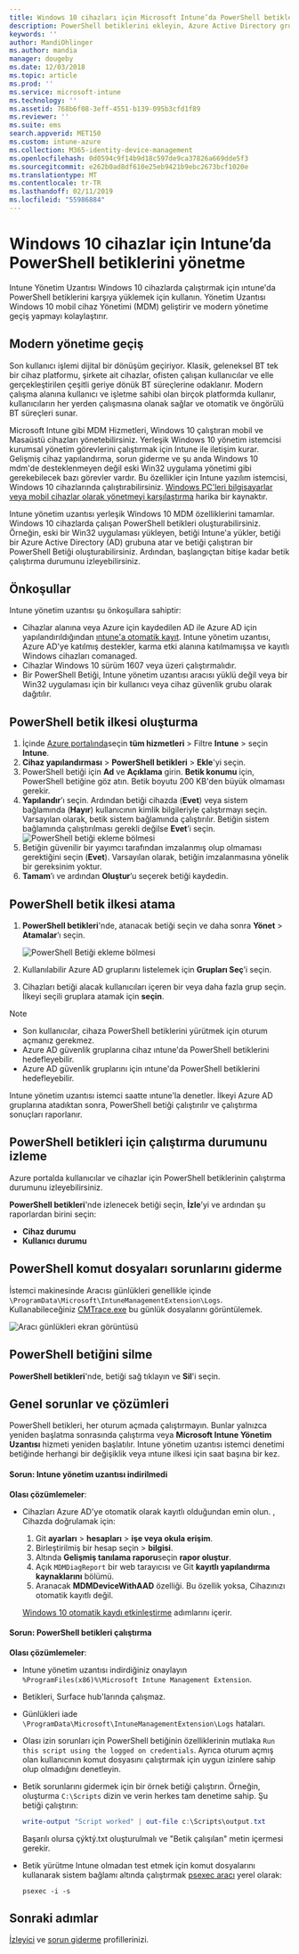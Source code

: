 ```yaml
---
title: Windows 10 cihazları için Microsoft Intune’da PowerShell betiklerini ekleme - Azure | Microsoft Docs
description: PowerShell betiklerini ekleyin, Azure Active Directory gruplarına betik ilkesi atayın, betikleri izlemek için raporları kullanın ve Microsoft Intune'da Windows 10 cihazlarına eklediğiniz betikleri silme adımlarını görün. Ayrıca, bazı yaygın sorunlar ve çözümleri bakın.
keywords: ''
author: MandiOhlinger
ms.author: mandia
manager: dougeby
ms.date: 12/03/2018
ms.topic: article
ms.prod: ''
ms.service: microsoft-intune
ms.technology: ''
ms.assetid: 768b6f08-3eff-4551-b139-095b3cfd1f89
ms.reviewer: ''
ms.suite: ems
search.appverid: MET150
ms.custom: intune-azure
ms.collection: M365-identity-device-management
ms.openlocfilehash: 0d0594c9f14b9d18c597de9ca37826a669dde5f3
ms.sourcegitcommit: e262b0ad8df610e25eb9421b9ebc2673bcf1020e
ms.translationtype: MT
ms.contentlocale: tr-TR
ms.lasthandoff: 02/11/2019
ms.locfileid: "55986884"
---
```

# <a name="manage-powershell-scripts-in-intune-for-windows-10-devices"></a>Windows 10 cihazlar için Intune’da PowerShell betiklerini yönetme

Intune Yönetim Uzantısı Windows 10 cihazlarda çalıştırmak için ıntune'da PowerShell betiklerini karşıya yüklemek için kullanın. Yönetim Uzantısı Windows 10 mobil cihaz Yönetimi (MDM) geliştirir ve modern yönetime geçiş yapmayı kolaylaştırır.

## <a name="moving-to-modern-management"></a>Modern yönetime geçiş

Son kullanıcı işlemi dijital bir dönüşüm geçiriyor. Klasik, geleneksel BT tek bir cihaz platformu, şirkete ait cihazlar, ofisten çalışan kullanıcılar ve elle gerçekleştirilen çeşitli geriye dönük BT süreçlerine odaklanır. Modern çalışma alanına kullanıcı ve işletme sahibi olan birçok platformda kullanır, kullanıcıların her yerden çalışmasına olanak sağlar ve otomatik ve öngörülü BT süreçleri sunar.

Microsoft Intune gibi MDM Hizmetleri, Windows 10 çalıştıran mobil ve Masaüstü cihazları yönetebilirsiniz. Yerleşik Windows 10 yönetim istemcisi kurumsal yönetim görevlerini çalıştırmak için Intune ile iletişim kurar. Gelişmiş cihaz yapılandırma, sorun giderme ve şu anda Windows 10 mdm'de desteklenmeyen değil eski Win32 uygulama yönetimi gibi gerekebilecek bazı görevler vardır. Bu özellikler için Intune yazılım istemcisi, Windows 10 cihazlarında çalıştırabilirsiniz. [Windows PC'leri bilgisayarlar veya mobil cihazlar olarak yönetmeyi karşılaştırma](pc-management-comparison.md) harika bir kaynaktır.

Intune yönetim uzantısı yerleşik Windows 10 MDM özelliklerini tamamlar. Windows 10 cihazlarda çalışan PowerShell betikleri oluşturabilirsiniz. Örneğin, eski bir Win32 uygulaması yükleyen, betiği Intune'a yükler, betiği bir Azure Active Directory (AD) grubuna atar ve betiği çalıştıran bir PowerShell Betiği oluşturabilirsiniz. Ardından, başlangıçtan bitişe kadar betik çalıştırma durumunu izleyebilirsiniz.

## <a name="prerequisites"></a>Önkoşullar

Intune yönetim uzantısı şu önkoşullara sahiptir:

- Cihazlar alanına veya Azure için kaydedilen AD ile Azure AD için yapılandırıldığından [ıntune'a otomatik kayıt](windows-enroll.md#enable-windows-10-automatic-enrollment). Intune yönetim uzantısı, Azure AD'ye katılmış destekler, karma etki alanına katılmamışsa ve kayıtlı Windows cihazları comanaged.
- Cihazlar Windows 10 sürüm 1607 veya üzeri çalıştırmalıdır.
- Bir PowerShell Betiği, Intune yönetim uzantısı aracısı yüklü değil veya bir Win32 uygulaması için bir kullanıcı veya cihaz güvenlik grubu olarak dağıtılır.

## <a name="create-a-powershell-script-policy"></a>PowerShell betik ilkesi oluşturma 

1. İçinde [Azure portalında](https://portal.azure.com)seçin **tüm hizmetleri** > Filtre **Intune** > seçin **Intune**.
2. **Cihaz yapılandırması** > **PowerShell betikleri** > **Ekle**'yi seçin.
3. PowerShell betiği için **Ad** ve **Açıklama** girin. **Betik konumu** için, PowerShell betiğine göz atın. Betik boyutu 200 KB'den büyük olmaması gerekir.
4. **Yapılandır**’ı seçin. Ardından betiği cihazda (**Evet**) veya sistem bağlamında (**Hayır**) kullanıcının kimlik bilgileriyle çalıştırmayı seçin. Varsayılan olarak, betik sistem bağlamında çalıştırılır. Betiğin sistem bağlamında çalıştırılması gerekli değilse **Evet**’i seçin. 
  ![PowerShell betiği ekleme bölmesi](./media/mgmt-extension-add-script.png)
5. Betiğin güvenilir bir yayımcı tarafından imzalanmış olup olmaması gerektiğini seçin (**Evet**). Varsayılan olarak, betiğin imzalanmasına yönelik bir gereksinim yoktur. 
6. **Tamam**’ı ve ardından **Oluştur**’u seçerek betiği kaydedin.

## <a name="assign-a-powershell-script-policy"></a>PowerShell betik ilkesi atama

1. **PowerShell betikleri**'nde, atanacak betiği seçin ve daha sonra **Yönet** > **Atamalar**’ı seçin.

    ![PowerShell Betiği ekleme bölmesi](./media/mgmt-extension-assignments.png)

2. Kullanılabilir Azure AD gruplarını listelemek için **Grupları Seç**’i seçin. 
3. Cihazları betiği alacak kullanıcıları içeren bir veya daha fazla grup seçin. İlkeyi seçili gruplara atamak için **seçin**.

> [!NOTE]
> - Son kullanıcılar, cihaza PowerShell betiklerini yürütmek için oturum açmanız gerekmez.
> - Azure AD güvenlik gruplarına cihaz ıntune'da PowerShell betiklerini hedefleyebilir.
> - Azure AD güvenlik gruplarını için ıntune'da PowerShell betiklerini hedefleyebilir.

Intune yönetim uzantısı istemci saatte ıntune'la denetler. İlkeyi Azure AD gruplarına atadıktan sonra, PowerShell betiği çalıştırılır ve çalıştırma sonuçları raporlanır.

## <a name="monitor-run-status-for-powershell-scripts"></a>PowerShell betikleri için çalıştırma durumunu izleme

Azure portalda kullanıcılar ve cihazlar için PowerShell betiklerinin çalıştırma durumunu izleyebilirsiniz.

**PowerShell betikleri**'nde izlenecek betiği seçin, **İzle**’yi ve ardından şu raporlardan birini seçin:

- **Cihaz durumu**
- **Kullanıcı durumu**

## <a name="troubleshoot-powershell-scripts"></a>PowerShell komut dosyaları sorunlarını giderme

İstemci makinesinde Aracısı günlükleri genellikle içinde `\ProgramData\Microsoft\IntuneManagementExtension\Logs`. Kullanabileceğiniz [CMTrace.exe](https://docs.microsoft.com/sccm/core/support/tools) bu günlük dosyalarını görüntülemek. 

![Aracı günlükleri ekran görüntüsü](./media/apps-win32-app-10.png)  

## <a name="delete-a-powershell-script"></a>PowerShell betiğini silme

**PowerShell betikleri**'nde, betiği sağ tıklayın ve **Sil**'i seçin.

## <a name="common-issues-and-resolutions"></a>Genel sorunlar ve çözümleri

PowerShell betikleri, her oturum açmada çalıştırmayın. Bunlar yalnızca yeniden başlatma sonrasında çalıştırma veya **Microsoft Intune Yönetim Uzantısı** hizmeti yeniden başlatılır. Intune yönetim uzantısı istemci denetimi betiğinde herhangi bir değişiklik veya ıntune ilkesi için saat başına bir kez.

#### <a name="issue-intune-management-extension-doesnt-download"></a>Sorun: Intune yönetim uzantısı indirilmedi

**Olası çözümlemeler**:

- Cihazları Azure AD'ye otomatik olarak kayıtlı olduğundan emin olun. , Cihazda doğrulamak için: 

  1. Git **ayarları** > **hesapları** > **işe veya okula erişim**.
  2. Birleştirilmiş bir hesap seçin > **bilgisi**.
  3. Altında **Gelişmiş tanılama raporu**seçin **rapor oluştur**.
  4. Açık `MDMDiagReport` bir web tarayıcısı ve Git **kayıtlı yapılandırma kaynaklarını** bölümü.
  5. Aranacak **MDMDeviceWithAAD** özelliği. Bu özellik yoksa, Cihazınızı otomatik kayıtlı değil.

    [Windows 10 otomatik kaydı etkinleştirme](windows-enroll.md#enable-windows-10-automatic-enrollment) adımlarını içerir.

#### <a name="issue-the-powershell-scripts-do-not-run"></a>Sorun: PowerShell betikleri çalıştırma

**Olası çözümlemeler**:

- Intune yönetim uzantısı indirdiğiniz onaylayın `%ProgramFiles(x86)%\Microsoft Intune Management Extension`.
- Betikleri, Surface hub'larında çalışmaz.
- Günlükleri iade `\ProgramData\Microsoft\IntuneManagementExtension\Logs` hataları.
- Olası izin sorunları için PowerShell betiğinin özelliklerinin mutlaka `Run this script using the logged on credentials`. Ayrıca oturum açmış olan kullanıcının komut dosyasını çalıştırmak için uygun izinlere sahip olup olmadığını denetleyin.
- Betik sorunlarını gidermek için bir örnek betiği çalıştırın. Örneğin, oluşturma `C:\Scripts` dizin ve verin herkes tam denetime sahip. Şu betiği çalıştırın:

  ```powershell
  write-output "Script worked" | out-file c:\Scripts\output.txt
  ```

  Başarılı olursa çýktý.txt oluşturulmalı ve "Betik çalışılan" metin içermesi gerekir.

- Betik yürütme Intune olmadan test etmek için komut dosyalarını kullanarak sistem bağlamı altında çalıştırmak [psexec aracı](https://docs.microsoft.com/sysinternals/downloads/psexec) yerel olarak:

  `psexec -i -s`

## <a name="next-steps"></a>Sonraki adımlar

[İzleyici](device-profile-monitor.md) ve [sorun giderme](device-profile-troubleshoot.md) profillerinizi.
